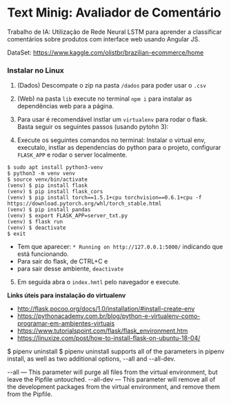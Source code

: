 # Text Minig: Avaliador de Comentário

Trabalho de IA: Utilizaçâo de Rede Neural LSTM para aprender a classificar comentários sobre produtos com interface web usando Angular JS.

DataSet: https://www.kaggle.com/olistbr/brazilian-ecommerce/home

### Instalar no Linux

1. (Dados) Descompate o zip na pasta `/dados` para poder usar o `.csv`

2. (Web) na pasta `lib` execute no terminal `npm i` para instalar as dependências web para a página.

3. Para usar é recomendável instlar um `virtualenv` para rodar o flask. Basta seguir os seguintes passos (usando pytohn 3):

4. Execute os seguintes comandos no terminal: Instalar o virtual env, executalo, instlar as dependencias do python para o projeto, configurar `FLASK_APP` e rodar o server localmente.

```
$ sudo apt install python3-venv
$ python3 -m venv venv
$ source venv/bin/activate
(venv) $ pip install flask
(venv) $ pip install flask_cors
(venv) $ pip install torch==1.5.1+cpu torchvision==0.6.1+cpu -f https://download.pytorch.org/whl/torch_stable.html
(venv) $ pip install pandas
(venv) $ export FLASK_APP=server_txt.py
(venv) $ flask run
(venv) $ deactivate
$ exit
```

+ Tem que aparecer: `* Running on http://127.0.0.1:5000/`  indicando que está funcionando.
+ Para sair do flask, de CTRL+C e 
+ para sair desse ambiente, `deactivate`

5. Em seguida abra o `index.hmtl` pelo navegador e execute.

**Links úteis para instalação do virtualenv**

+ http://flask.pocoo.org/docs/1.0/installation/#install-create-env
+ https://pythonacademy.com.br/blog/python-e-virtualenv-como-programar-em-ambientes-virtuais
+ https://www.tutorialspoint.com/flask/flask_environment.htm
+ https://linuxize.com/post/how-to-install-flask-on-ubuntu-18-04/


$ pipenv uninstall
$ pipenv uninstall supports all of the parameters in pipenv install, as well as two additional options, --all and --all-dev.

--all — This parameter will purge all files from the virtual environment, but leave the Pipfile untouched.
--all-dev — This parameter will remove all of the development packages from the virtual environment, and remove them from the Pipfile.


